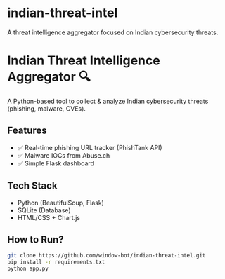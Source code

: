 # indian-threat-intel
A threat intelligence aggregator focused on Indian cybersecurity threats.

# Indian Threat Intelligence Aggregator 🔍

A Python-based tool to collect & analyze Indian cybersecurity threats (phishing, malware, CVEs).

## Features
- ✅ Real-time phishing URL tracker (PhishTank API)
- ✅ Malware IOCs from Abuse.ch
- ✅ Simple Flask dashboard

## Tech Stack
- Python (BeautifulSoup, Flask)
- SQLite (Database)
- HTML/CSS + Chart.js

## How to Run?
```bash
git clone https://github.com/window-bot/indian-threat-intel.git
pip install -r requirements.txt
python app.py
